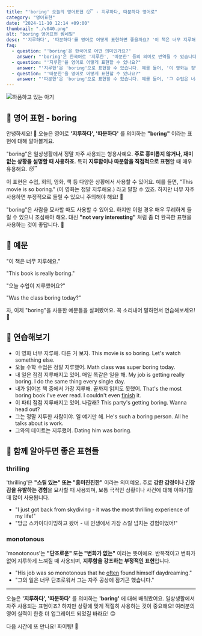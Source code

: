 ```yaml
---
title: "'boring' 오늘의 영어표현 😴 - 지루하다, 따분하다 영어로"
category: "영어표현"
date: "2024-11-10 12:14 +09:00"
thumbnail: "./v040.png"
alt: "boring 영어표현 썸네일"
desc: "'지루하다', '따분하다'를 영어로 어떻게 표현하면 좋을까요? '이 책은 너무 지루해요.', '오늘 수업이 지루했어요?' 등을 영어로 표현하는 법을 배워봅시다. 다양한 예문을 통해서 연습하고 본인의 표현으로 만들어 보세요."
faq:
  - question: "'boring'은 한국어로 어떤 의미인가요?"
    answer: "'boring'은 한국어로 '지루한', '따분한' 등의 의미로 번역될 수 있습니다. 주로 어떤 것이 흥미를 끌지 못할 때 사용됩니다."
  - question: "'지루한'을 영어로 어떻게 표현할 수 있나요?"
    answer: "'지루한'은 'boring'으로 표현할 수 있습니다. 예를 들어, '이 영화는 정말 지루해'는 'This movie is really boring'으로 말할 수 있습니다."
  - question: "'따분한'을 영어로 어떻게 표현할 수 있나요?"
    answer: "'따분한'은 'boring'으로 표현할 수 있습니다. 예를 들어, '그 수업은 너무 따분해'는 'That class is so boring'으로 말할 수 있습니다."
---
```


![하품하고 있는 아기](./v040-1.jpg)

## 🌟 영어 표현 - boring

안녕하세요! 👋 오늘은 영어로 **'지루하다', '따분하다'** 를 의미하는 **"boring"** 이라는 표현에 대해 알아볼게요.

"boring"은 일상생활에서 정말 자주 사용되는 형용사예요. **주로 흥미롭지 않거나, 재미없는 상황을 설명할 때 사용하죠.** 특히 **지루함이나 따분함을 직접적으로 표현**할 때 매우 유용해요. 😴

이 표현은 수업, 회의, 영화, 책 등 다양한 상황에서 사용할 수 있어요. 예를 들면, "This movie is so boring." (이 영화는 정말 지루해요.) 라고 말할 수 있죠. 하지만 너무 자주 사용하면 부정적으로 들릴 수 있으니 주의해야 해요! 🤫

"boring"은 사람을 묘사할 때도 사용할 수 있어요. 하지만 이럴 경우 매우 무례하게 들릴 수 있으니 조심해야 해요. 대신 **"not very interesting"** 처럼 좀 더 완곡한 표현을 사용하는 것이 좋답니다. 🤝

## 📖 예문

"이 책은 너무 지루해요."

"This book is really boring."

"오늘 수업이 지루했어요?"

"Was the class boring today?"

자, 이제 "boring"을 사용한 예문들을 살펴봤어요. 꼭 소리내어 말하면서 연습해보세요! 🚀

## 💬 연습해보기

<ul data-interactive-list>
  <li data-interactive-item>
    <span data-toggler>이 영화 너무 지루해. 다른 거 보자.</span>
    <span data-answer>This movie is so boring. Let's watch something else.</span>
  </li>
  <li data-interactive-item>
    <span data-toggler>오늘 수학 수업은 정말 지루했어.</span>
    <span data-answer>Math class was super boring today.</span>
  </li>
  <li data-interactive-item>
    <span data-toggler>내 일은 점점 지루해지고 있어. 매일 똑같은 일을 해.</span>
    <span data-answer>My job is getting really boring. I do the same thing every single day.</span>
  </li>
  <li data-interactive-item>
    <span data-toggler>내가 읽어본 책 중에서 가장 지루해. 끝까지 읽지도 못했어.</span>
    <span data-answer>That's the most boring book I've ever read. I couldn't even <a href="/blog/in-english/295.finish/">finish</a> it.</span>
  </li>
  <li data-interactive-item>
    <span data-toggler>이 파티 점점 지루해지고 있어. 나갈래?</span>
    <span data-answer>This party's getting boring. Wanna head out?</span>
  </li>
  <li data-interactive-item>
    <span data-toggler>그는 정말 지루한 사람이야. 일 얘기만 해.</span>
    <span data-answer>He's such a boring person. All he talks about is work.</span>
  </li>
  <li data-interactive-item>
    <span data-toggler>그와의 데이트는 지루했어.</span>
    <span data-answer>Dating him was boring.</span>
  </li>
</ul>

## 🤝 함께 알아두면 좋은 표현들

### thrilling

'thrilling'은 **"스릴 있는" 또는 "흥미진진한"** 이라는 의미예요. 주로 **강한 감정이나 긴장감을 유발하는 경험**을 묘사할 때 사용되며, 보통 극적인 상황이나 사건에 대해 이야기할 때 많이 사용됩니다.

- "I just got back from skydiving - it was the most thrilling experience of my life!"
- "방금 스카이다이빙하고 왔어 - 내 인생에서 가장 스릴 넘치는 경험이었어!"

### monotonous

'monotonous'는 **"단조로운" 또는 "변화가 없는"** 이라는 뜻이에요. 반복적이고 변화가 없어 지루하게 느껴질 때 사용되며, **지루함을 강조하는 부정적인 표현**입니다.

- "His job was so monotonous that he [often](/blog/in-english/326.often/) found himself daydreaming."
- "그의 일은 너무 단조로워서 그는 자주 공상에 잠기곤 했습니다."

---

오늘은 **'지루하다', '따분하다'** 를 의미하는 **'boring'** 에 대해 배워봤어요. 일상생활에서 자주 사용되는 표현이죠? 하지만 상황에 맞게 적절히 사용하는 것이 중요해요! 여러분의 영어 실력이 한층 더 업그레이드 되었길 바라요! 😊

다음 시간에 또 만나요! 화이팅! 💪
